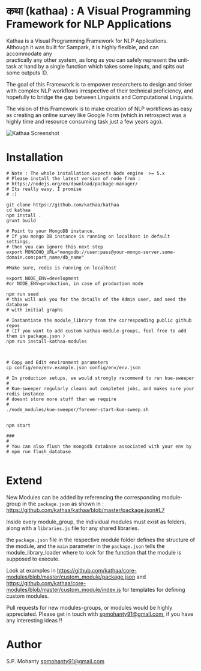 कथा (kathaa) : A Visual Programming Framework for NLP Applications
=================================================================================

Kathaa is a Visual Programming Framework for NLP Applications.   
Although it was built for Sampark, it is highly flexible, and can accommodate any   
practically any other system, as long as you can safely represent the unit-task at
hand by a single function which takes some inputs, and spits out some outputs :D.   

The goal of this Framework is to empower researchers to design and tinker with
complex NLP workflows irrespective of their technical proficiency, and hopefully
to bridge the gap between Linguists and Computational Linguists.

The vision of this Framework is to make creation of NLP workflows as easy as
creating an online survey like Google Form (which in retrospect was a highly
  time and resource consuming task just a few years ago).



![Kathaa Screenshot](https://cloud.githubusercontent.com/assets/1581312/12222517/cc55d2f0-b7e4-11e5-9f15-77a531a4affa.png)

Installation
============
```
# Note : The whole installation expects Node engine  >= 5.x
# Please install the latest version of node from :
# https://nodejs.org/en/download/package-manager/
# Its really easy, I promise
# :)

git clone https://github.com/kathaa/kathaa 
cd kathaa
npm install .
grunt build

# Point to your MongoDB instance.
# If you mongo DB instance is running on localhost in default settings,
# then you can ignore this next step
export MONGOHQ_URL="mongodb://user:pass@your-mongo-server.some-domain.com:port_name/db_name"

#Make sure, redis is running on localhost

export NODE_ENV=development
#or NODE_ENV=production, in case of production mode

npm run seed
# this will ask you for the details of the Admin user, and seed the database
# with initial graphs

# Instantiate the module_library from the corresponding public github repos
# (If you want to add custom kathaa-module-groups, feel free to add them in package.json )
npm run install-kathaa-modules



# Copy and Edit environment parameters
cp config/env/env.example.json config/env/env.json

# In production setups, we would strongly recommend to run kue-sweeper
#
# Kue-sweeper regularly cleans out completed jobs, and makes sure your redis instance
# doesnt store more stuff than we require
#
./node_modules/kue-sweeper/forever-start-kue-sweep.sh


npm start

###
#
# You can also flush the mongodb database associated with your env by
# npm run flush_database


```

Extend
======
New Modules can be added by referencing the corresponding module-group in the `package.json` as shown in : https://github.com/kathaa/kathaa/blob/master/package.json#L7

 Inside every module_group, the individual modules must exist as folders, along with a `libraries.js` file for any shared libraries. 

the `package.json` file in the respective module folder defines the structure of the
module, and the `main` parameter in the `package.json` tells the module_library_loader
where to look for the function that the module is supposed to execute.

Look at examples in https://github.com/kathaa/core-modules/blob/master/custom_module/package.json and https://github.com/kathaa/core-modules/blob/master/custom_module/index.js
for templates for defining custom modules.


Pull requests for new modules-groups, or modules would be highly appreciated. Please get in touch with spmohanty91@gmail.com, if you have any interesting ideas !!

Author
======
S.P. Mohanty <spmohanty91@gmail.com>

